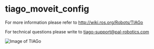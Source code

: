 # tiago_moveit_config

For more information please refer to http://wiki.ros.org/Robots/TIAGo

For technical questions please write to tiago-support@pal-robotics.com

![Image of TIAGo](http://wiki.ros.org/Robots/TIAGo?action=AttachFile&do=get&target=tiago.png)
